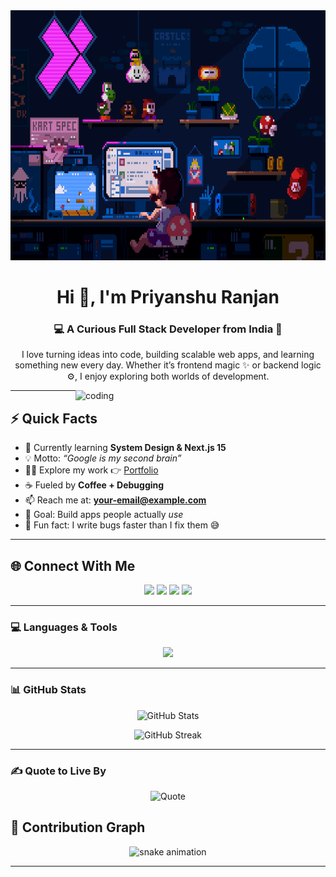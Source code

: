 <img src="/assets/githubbanner.gif" width="100%" height="400" alt="Github Banner"/>

<h1 align="center">Hi 👋, I'm Priyanshu Ranjan</h1>
<h3 align="center">💻 A Curious Full Stack Developer from India 🚀</h3>

<p align="center">
  I love turning ideas into code, building scalable web apps, and learning something new every day.  
  Whether it’s frontend magic ✨ or backend logic ⚙️, I enjoy exploring both worlds of development.
</p>

<img align="right" alt="coding" width="400" src="https://i.pinimg.com/originals/81/17/8b/81178b47a8598f0c81c4799f2cdd4057.gif">

---

## ⚡ Quick Facts
- 🌱 Currently learning **System Design & Next.js 15**  
- 💡 Motto: *“Google is my second brain”*  
- 👨‍💻 Explore my work 👉 [Portfolio](https://your-portfolio-link.com)  
- ☕ Fueled by **Coffee + Debugging**  
- 📫 Reach me at: **your-email@example.com**  
- 🎯 Goal: Build apps people actually *use*  
- 🤔 Fun fact: I write bugs faster than I fix them 😅  

---

## 🌐 Connect With Me
<p align="center">
  <a href="https://x.com/your-twitter" target="_blank"><img src="https://skillicons.dev/icons?i=twitter" height="40"/></a>
  <a href="https://www.linkedin.com/in/your-linkedin/" target="_blank"><img src="https://skillicons.dev/icons?i=linkedin" height="40"/></a>
  <a href="https://www.instagram.com/your-instagram/" target="_blank"><img src="https://skillicons.dev/icons?i=instagram" height="40"/></a>
  <a href="https://www.leetcode.com/your-leetcode" target="_blank"><img src="https://skillicons.dev/icons?i=leetcode" height="40"/></a>
</p>

---

### 💻 Languages & Tools

<p align="center">
  <img src="https://skillicons.dev/icons?i=react,nextjs,nodejs,express,mongodb,mysql,postgresql,redux,ts,js,html,css,tailwind,sass,bootstrap,python,c,cpp,git,github,vscode,figma,ps,arduino,firebase,blender" />
</p>

---

### 📊 GitHub Stats

<p align="center">
  <img src="https://github-readme-stats.vercel.app/api?username=dipanshukrgit&show_icons=true&theme=tokyonight&rank_icon=github&hide_border=true" alt="GitHub Stats" />
</p>

<p align="center">
  <img src="https://github-readme-streak-stats.herokuapp.com/?user=dipanshukrgit&theme=tokyonight&hide_border=true" alt="GitHub Streak" />
</p>



---

### ✍️ Quote to Live By

<p align="center">
  <img src="https://quotes-github-readme.vercel.app/api?type=horizontal&theme=tokyonight" alt="Quote" />
</p>



## 🐍 Contribution Graph
<p align="center">
  <img src="https://github.com/your-username/your-username/blob/output/github-contribution-grid-snake.svg" alt="snake animation"/>
</p>

---


